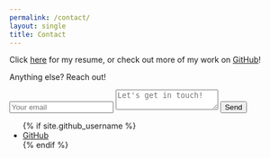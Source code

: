 ```yaml
---
permalink: /contact/
layout: single
title: Contact
---
```



Click <a href="../assets/documents/resume.pdf" target="_blank">here</a> for my resume, or check out more of my work on [GitHub](https://www.github.com/jonwithers)!  

Anything else? Reach out!

<form action="https://formspree.io/jon.s.withers@gmail.com" method="post">
  <input type="email" name="_replyto" placeholder="Your email">
  <textarea name="body" placeholder="Let's get in touch!"></textarea>
  <input type="submit" value="Send">
</form>

<ul>
{% if site.github_username %}
  <li>
    <a href="https://github.com/{{ site.github_username }}">
      <i class="fa fa-github"></i> GitHub
    </a>
  </li>
{% endif %}
</ul>
